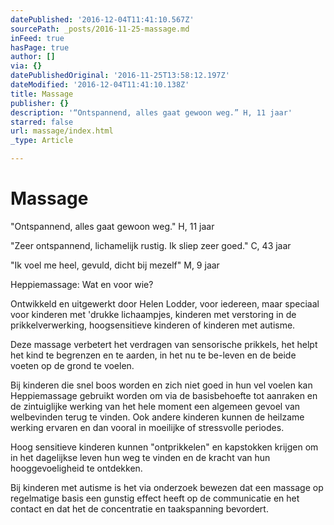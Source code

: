```yaml
---
datePublished: '2016-12-04T11:41:10.567Z'
sourcePath: _posts/2016-11-25-massage.md
inFeed: true
hasPage: true
author: []
via: {}
datePublishedOriginal: '2016-11-25T13:58:12.197Z'
dateModified: '2016-12-04T11:41:10.138Z'
title: Massage
publisher: {}
description: '“Ontspannend, alles gaat gewoon weg.” H, 11 jaar'
starred: false
url: massage/index.html
_type: Article

---
```

# Massage

"Ontspannend, alles gaat gewoon weg." H, 11 jaar

"Zeer ontspannend, lichamelijk rustig. Ik sliep zeer goed." C, 43 jaar

"Ik voel me heel, gevuld, dicht bij mezelf" M, 9 jaar

Heppiemassage: Wat en voor wie?

Ontwikkeld en uitgewerkt door Helen Lodder, voor iedereen, maar speciaal voor kinderen met 'drukke lichaampjes, kinderen met verstoring in de prikkelverwerking, hoogsensitieve kinderen of kinderen met autisme.

Deze massage verbetert het verdragen van sensorische prikkels, het helpt het kind te begrenzen en te aarden, in het nu te be-leven en de beide voeten op de grond te voelen.

Bij kinderen die snel boos worden en zich niet goed in hun vel voelen kan Heppiemassage gebruikt worden om via de basisbehoefte tot aanraken en de zintuiglijke werking van het hele moment een algemeen gevoel van welbevinden terug te vinden. Ook andere kinderen kunnen de heilzame werking ervaren en dan vooral in moeilijke of stressvolle periodes.

Hoog sensitieve kinderen kunnen "ontprikkelen" en kapstokken krijgen om in het dagelijkse leven hun weg te vinden en de kracht van hun hooggevoeligheid te ontdekken.

Bij kinderen met autisme is het via onderzoek bewezen dat een massage op regelmatige basis een gunstig effect heeft op de communicatie en het contact en dat het de concentratie en taakspanning bevordert.